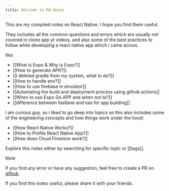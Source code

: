 ```yaml
---
title: Welcome to RN-Notes
---
```


This are my compiled notes on React Native. I hope you find them useful.

They includes all the common questions and errors which are usually not covered in clone app yt videos, and also some of the best practices to follow while developing a react native app which i came across.

like:

- [[What is Expo & Why is Expo?]]
- [[How to generate APK?]]
- [[I deleted gradle from my system, what to do?]]
- [[How to handle env?]]
- [[How to use firebase in emulator]]
- [[Automating the build and deployment process using github actions]]
- [[When to use Expo Go APP and when not to?]]
- [[difference between fastlane and eas for app building]]

I am curious guy, so i liked to go deep into topics so this also includes some of the engineering concepts and how things work under the hood:

- [[How React Native Works?]]
- [[How to Profile React Native App?]]
- [[How does Cloud Firestore work?]]

Explore this notes either by searching for specific topic or [[tags]].

>[!Note]
>If you find any error or have any suggestion, feel free to create a PR on [github](https://github.com/KMJ-007/notes-react-native).
>
>If you find this notes useful, please share it with your friends.